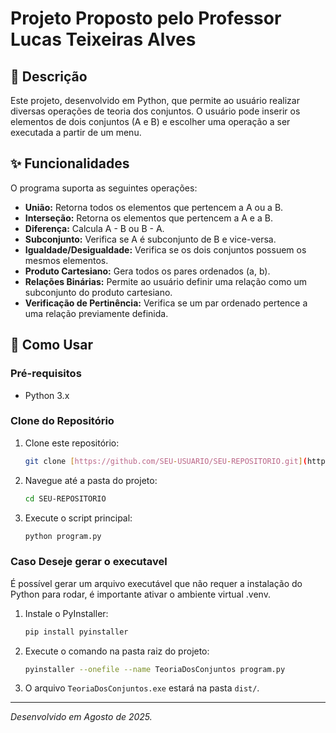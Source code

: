 #  Projeto Proposto pelo Professor Lucas Teixeiras Alves

## 📝 Descrição

Este projeto, desenvolvido em Python, que permite ao usuário realizar diversas operações de teoria dos conjuntos. O usuário pode inserir os elementos de dois conjuntos (A e B) e escolher uma operação a ser executada a partir de um menu.

## ✨ Funcionalidades

O programa suporta as seguintes operações:

* **União:** Retorna todos os elementos que pertencem a A ou a B.
* **Interseção:** Retorna os elementos que pertencem a A e a B.
* **Diferença:** Calcula A - B ou B - A.
* **Subconjunto:** Verifica se A é subconjunto de B e vice-versa.
* **Igualdade/Desigualdade:** Verifica se os dois conjuntos possuem os mesmos elementos.
* **Produto Cartesiano:** Gera todos os pares ordenados (a, b).
* **Relações Binárias:** Permite ao usuário definir uma relação como um subconjunto do produto cartesiano.
* **Verificação de Pertinência:** Verifica se um par ordenado pertence a uma relação previamente definida.

## 🚀 Como Usar

### Pré-requisitos

* Python 3.x

### Clone do Repositório

1.  Clone este repositório:
    ```bash
    git clone [https://github.com/SEU-USUARIO/SEU-REPOSITORIO.git](https://github.com/SEU-USUARIO/SEU-REPOSITORIO.git)
    ```
2.  Navegue até a pasta do projeto:
    ```bash
    cd SEU-REPOSITORIO
    ```
3.  Execute o script principal:
    ```bash
    python program.py
    ```

### Caso Deseje gerar o executavel 

É possível gerar um arquivo executável que não requer a instalação do Python para rodar, é importante ativar o ambiente virtual .venv.

1.  Instale o PyInstaller:
    ```bash
    pip install pyinstaller
    ```
2.  Execute o comando na pasta raiz do projeto:
    ```bash
    pyinstaller --onefile --name TeoriaDosConjuntos program.py
    ```
3.  O arquivo `TeoriaDosConjuntos.exe` estará na pasta `dist/`.

---
*Desenvolvido em Agosto de 2025.*